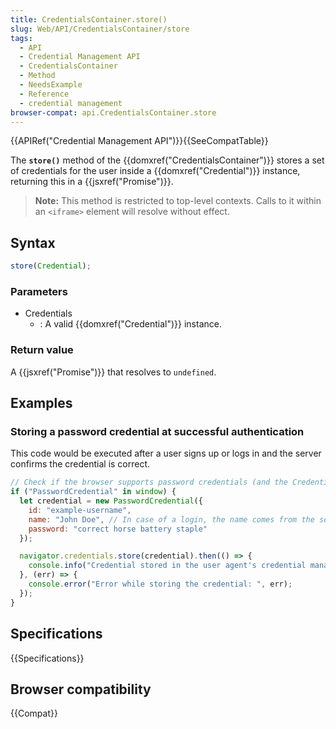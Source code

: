 ```yaml
---
title: CredentialsContainer.store()
slug: Web/API/CredentialsContainer/store
tags:
  - API
  - Credential Management API
  - CredentialsContainer
  - Method
  - NeedsExample
  - Reference
  - credential management
browser-compat: api.CredentialsContainer.store
---
```

{{APIRef("Credential Management API")}}{{SeeCompatTable}}

The **`store()`** method of the
{{domxref("CredentialsContainer")}} stores a set of credentials for the user inside a
{{domxref("Credential")}} instance, returning this in a {{jsxref("Promise")}}.

> **Note:** This method is restricted to top-level contexts. Calls to it within an
> `<iframe>` element will resolve without effect.

## Syntax

```js
store(Credential);
```

### Parameters

- Credentials
  - : A valid {{domxref("Credential")}} instance.

### Return value

A {{jsxref("Promise")}} that resolves to `undefined`.

## Examples

### Storing a password credential at successful authentication

This code would be executed after a user signs up or logs in and the server confirms
the credential is correct.

```js
// Check if the browser supports password credentials (and the Credential Management API)
if ("PasswordCredential" in window) {
  let credential = new PasswordCredential({
    id: "example-username",
    name: "John Doe", // In case of a login, the name comes from the server.
    password: "correct horse battery staple"
  });

  navigator.credentials.store(credential).then(() => {
    console.info("Credential stored in the user agent's credential manager.");
  }, (err) => {
    console.error("Error while storing the credential: ", err);
  });
}
```

## Specifications

{{Specifications}}

## Browser compatibility

{{Compat}}
